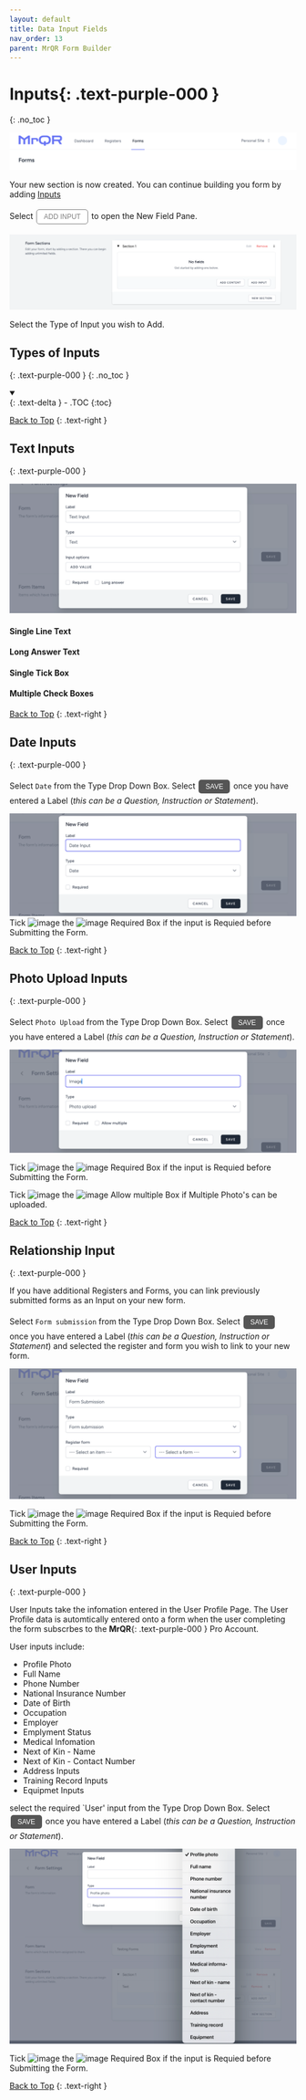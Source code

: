 ```yaml
---
layout: default
title: Data Input Fields
nav_order: 13
parent: MrQR Form Builder
---
```

<html>
<head>
<style>
.button {
  padding: 5px 12px;
  text-align: center;
  text-decoration: none;
  display: inline-block;
  font-size: 12px;
  margin: 4px 2px;
  cursor: pointer; }
.button1 {background-color: #555555;} /* Black */
.button2 {background-color: white;}
.button3 {background-color: red;}
.button1 {color: white;}
.button2 {color: grey;}
.button3 {color: white;}
.button1 {border: none;}
.button2 {border: 1px solid grey}
.button3 {border: none;}
.button1 {border-radius: 5px;}
.button2 {border-radius: 5px;}
.button3 {border-radius: 5px;} 
</style>
</head>
</html>

# **Inputs**{: .text-purple-000 }
{: .no_toc }
  
![MrQR Form Builder](/assets/images/Forms/MrQR_Forms_Header.png "Header")

Your new section is now created. You can continue building you form by adding [Inputs](https://docs.mrqr.me/FormBuilder/Data_Inputs) 

Select <button class="button button2">ADD INPUT</button> to open the New Field Pane. 

![MrQR Form Builder](/assets/images/Forms/MrQR_Form_New_Section_Created.png "Created")

Select the Type of Input you wish to Add.

## Types of Inputs
{: .text-purple-000 }
{: .no_toc }
<details open markdown="block">
  <summary>
  </summary>
  {: .text-delta }
- .TOC
{:toc}
</details>



[Back to Top](https://docs.mrqr.me/Data_Inputs/)
{: .text-right }

## Text Inputs
{: .text-purple-000 }

![MrQR Inputs](/assets/images/Forms/MrQR_Form_New_Field_Text.png "Text")

#### Single Line Text
#### Long Answer Text
#### Single Tick Box
#### Multiple Check Boxes

[Back to Top](https://docs.mrqr.me/Data_Inputs/)
{: .text-right }

## Date Inputs
{: .text-purple-000 }

Select `Date` from the Type Drop Down Box. Select <button class="button button1">SAVE</button> once you have entered a Label (*this can be a Question, Instruction or Statement*).

![MrQR Inputs](/assets/images/Forms/MrQR_Form__New_Field_Date.png "Date")
Tick <img width="15" alt="image" src="https://docs.mrqr.me/assets/images/Forms/MrQR_Tick.png"> the <img width="15" alt="image" src="https://docs.mrqr.me/assets/images/Forms/MrQR_Empty_Box.png"> Required Box if the input is Requied before Submitting the Form.


[Back to Top](https://docs.mrqr.me/Data_Inputs/)
{: .text-right }

## Photo Upload Inputs
{: .text-purple-000 }

Select `Photo Upload` from the Type Drop Down Box. Select <button class="button button1">SAVE</button> once you have entered a Label (*this can be a Question, Instruction or Statement*).


![MrQR Inputs](/assets/images/Forms/MrQR_Form_New_Field_Image.png "Media")

Tick <img width="15" alt="image" src="https://docs.mrqr.me/assets/images/Forms/MrQR_Tick.png"> the <img width="15" alt="image" src="https://docs.mrqr.me/assets/images/Forms/MrQR_Empty_Box.png"> Required Box if the input is Requied before Submitting the Form.

Tick <img width="15" alt="image" src="https://docs.mrqr.me/assets/images/Forms/MrQR_Tick.png"> the <img width="15" alt="image" src="https://docs.mrqr.me/assets/images/Forms/MrQR_Empty_Box.png"> Allow multiple Box if Multiple Photo's can be uploaded.

[Back to Top](https://docs.mrqr.me/Data_Inputs/)
{: .text-right }

## Relationship Input
{: .text-purple-000 }

If you have additional Registers and Forms, you can link previously submitted forms as an Input on your new form.

Select `Form submission` from the Type Drop Down Box. Select <button class="button button1">SAVE</button> once you have entered a Label (*this can be a Question, Instruction or Statement*) and selected the register and form you wish to link to your new form.

![MrQR Inputs](/assets/images/Forms/MrQR_Form_New_Field_Form.png "Text")

Tick <img width="15" alt="image" src="https://docs.mrqr.me/assets/images/Forms/MrQR_Tick.png"> the <img width="15" alt="image" src="https://docs.mrqr.me/assets/images/Forms/MrQR_Empty_Box.png"> Required Box if the input is Requied before Submitting the Form.

[Back to Top](https://docs.mrqr.me/Data_Inputs/)
{: .text-right }

## User Inputs
{: .text-purple-000 }

User Inputs take the infomation entered in the User Profile Page. The User Profile data is automtically entered onto a form when the user completing the form subscrbes to the **MrQR**{: .text-purple-000 } Pro Account.

User inputs include:
* Profile Photo
* Full Name
* Phone Number
* National Insurance Number
* Date of Birth
* Occupation
* Employer
* Emplyment Status
* Medical Infomation
* Next of Kin - Name
* Next of Kin - Contact Number
* Address Inputs
* Training Record Inputs
* Equipmet Inputs

select the required `User' input from the Type Drop Down Box. Select <button class="button button1">SAVE</button> once you have entered a Label (*this can be a Question, Instruction or Statement*).

![MrQR Inputs](/assets/images/Forms/MrQR_Inputs_User.png "User Inputs")

Tick <img width="15" alt="image" src="https://docs.mrqr.me/assets/images/Forms/MrQR_Tick.png"> the <img width="15" alt="image" src="https://docs.mrqr.me/assets/images/Forms/MrQR_Empty_Box.png"> Required Box if the input is Requied before Submitting the Form.

[Back to Top](https://docs.mrqr.me/Data_Inputs/)
{: .text-right }
